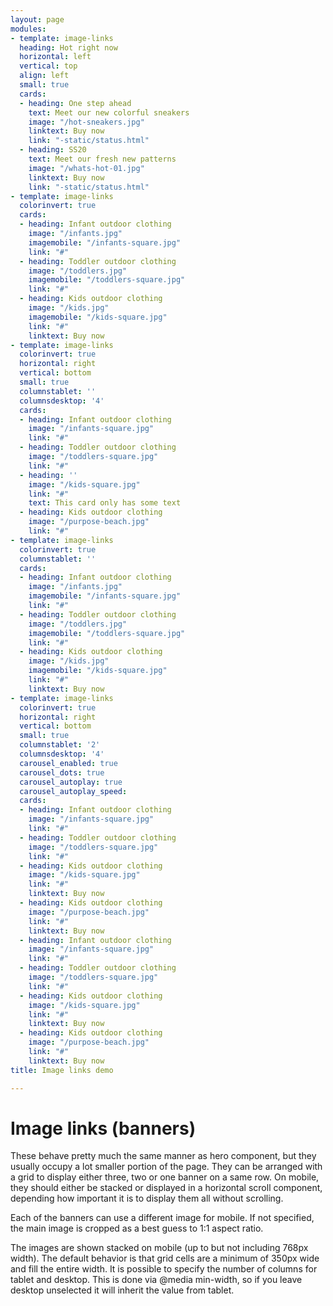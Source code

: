```yaml
---
layout: page
modules:
- template: image-links
  heading: Hot right now
  horizontal: left
  vertical: top
  align: left
  small: true
  cards:
  - heading: One step ahead
    text: Meet our new colorful sneakers
    image: "/hot-sneakers.jpg"
    linktext: Buy now
    link: "-static/status.html"
  - heading: SS20
    text: Meet our fresh new patterns
    image: "/whats-hot-01.jpg"
    linktext: Buy now
    link: "-static/status.html"
- template: image-links
  colorinvert: true
  cards:
  - heading: Infant outdoor clothing
    image: "/infants.jpg"
    imagemobile: "/infants-square.jpg"
    link: "#"
  - heading: Toddler outdoor clothing
    image: "/toddlers.jpg"
    imagemobile: "/toddlers-square.jpg"
    link: "#"
  - heading: Kids outdoor clothing
    image: "/kids.jpg"
    imagemobile: "/kids-square.jpg"
    link: "#"
    linktext: Buy now
- template: image-links
  colorinvert: true
  horizontal: right
  vertical: bottom
  small: true
  columnstablet: ''
  columnsdesktop: '4'
  cards:
  - heading: Infant outdoor clothing
    image: "/infants-square.jpg"
    link: "#"
  - heading: Toddler outdoor clothing
    image: "/toddlers-square.jpg"
    link: "#"
  - heading: ''
    image: "/kids-square.jpg"
    link: "#"
    text: This card only has some text
  - heading: Kids outdoor clothing
    image: "/purpose-beach.jpg"
    link: "#"
- template: image-links
  colorinvert: true
  columnstablet: ''
  cards:
  - heading: Infant outdoor clothing
    image: "/infants.jpg"
    imagemobile: "/infants-square.jpg"
    link: "#"
  - heading: Toddler outdoor clothing
    image: "/toddlers.jpg"
    imagemobile: "/toddlers-square.jpg"
    link: "#"
  - heading: Kids outdoor clothing
    image: "/kids.jpg"
    imagemobile: "/kids-square.jpg"
    link: "#"
    linktext: Buy now
- template: image-links
  colorinvert: true
  horizontal: right
  vertical: bottom
  small: true
  columnstablet: '2'
  columnsdesktop: '4'
  carousel_enabled: true
  carousel_dots: true
  carousel_autoplay: true
  carousel_autoplay_speed: 
  cards:
  - heading: Infant outdoor clothing
    image: "/infants-square.jpg"
    link: "#"
  - heading: Toddler outdoor clothing
    image: "/toddlers-square.jpg"
    link: "#"
  - heading: Kids outdoor clothing
    image: "/kids-square.jpg"
    link: "#"
    linktext: Buy now
  - heading: Kids outdoor clothing
    image: "/purpose-beach.jpg"
    link: "#"
    linktext: Buy now
  - heading: Infant outdoor clothing
    image: "/infants-square.jpg"
    link: "#"
  - heading: Toddler outdoor clothing
    image: "/toddlers-square.jpg"
    link: "#"
  - heading: Kids outdoor clothing
    image: "/kids-square.jpg"
    link: "#"
    linktext: Buy now
  - heading: Kids outdoor clothing
    image: "/purpose-beach.jpg"
    link: "#"
    linktext: Buy now
title: Image links demo

---
```

# Image links (banners)

These behave pretty much the same manner as hero component, but they usually occupy a lot smaller portion of the page. They can be arranged with a grid to display either three, two or one banner on a same row. On mobile, they should either be stacked or displayed in a horizontal scroll component, depending how important it is to display them all without scrolling.

Each of the banners can use a different image for mobile. If not specified, the main image is cropped as a best guess to 1:1 aspect ratio.

The images are shown stacked on mobile (up to but not including 768px width). The default behavior is that grid cells are a minimum of 350px wide and fill the entire width. It is possible to specify the number of columns for tablet and desktop. This is done via @media min-width, so if you leave desktop unselected it will inherit the value from tablet.